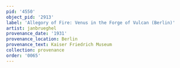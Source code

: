 ```yaml
---
pid: '4550'
object_pid: '2913'
label: 'Allegory of Fire: Venus in the Forge of Vulcan (Berlin)'
artist: janbrueghel
provenance_date: '1931'
provenance_location: Berlin
provenance_text: Kaiser Friedrich Museum
collection: provenance
order: '0065'
---
```


